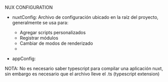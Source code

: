 NUX CONFIGURATION

* nuxtConfig: Archivo de configuración ubicado en la raíz del proyecto, generalmente se usa para:
    - Agregar scripts personalizados
    - Registrar módulos
    - Cambiar de modos de renderizado
    - 

* appConfig: 


NOTA: No es necesario saber typescript para compilar una aplicación nuxt, sin embargo es necesario que el archivo lleve el .ts (typescript extension)

